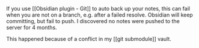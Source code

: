 If you use [[Obsidian plugin - Git]] to auto back up your notes, this can fail when you are not on a branch, e.g. after a failed resolve.
Obsidian will keep committing, but fail to push. 
I discovered no notes were pushed to the server for 4 months.

This happened because of a conflict in my [[git submodule]] vault.
